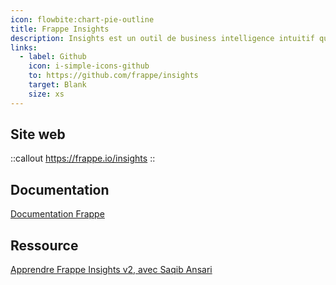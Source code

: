 ```yaml
---
icon: flowbite:chart-pie-outline
title: Frappe Insights
description: Insights est un outil de business intelligence intuitif qui permet de connecter, analyser et extraire des informations à partir de multiples sources de données.
links:
  - label: Github
    icon: i-simple-icons-github
    to: https://github.com/frappe/insights
    target: Blank
    size: xs
---
```


## Site web

::callout
<https://frappe.io/insights>
::

## Documentation

[Documentation Frappe](https://docs.frappeinsights.com/)

## Ressource

[Apprendre Frappe Insights v2, avec Saqib Ansari](https://www.youtube.com/live/GQ6lVYzZCDk)
